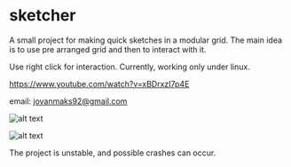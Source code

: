 # sketcher

A small project for making quick sketches in a modular grid. The main idea is to use pre arranged grid and then to interact
with it.

Use right click for interaction. 
Currently, working only under linux.

https://www.youtube.com/watch?v=xBDrxzI7p4E

email: jovanmaks92@gmail.com

![alt text](https://i.imgur.com/7az58eb.png)

![alt text](https://imgur.com/GsixMJY.png)



The project is unstable, and possible crashes can occur. 
